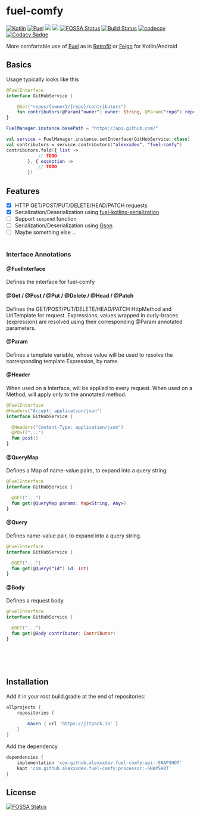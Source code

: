 # fuel-comfy 
[![Kotlin](https://img.shields.io/badge/Kotlin-1.3.21-blue.svg)](https://kotlinlang.org)
[![Fuel](https://img.shields.io/badge/Fuel-2.0.1-blue.svg)](https://github.com/kittinunf/fuel)
[![](https://jitpack.io/v/alexxxdev/fuel-comfy.svg)](https://jitpack.io/#alexxxdev/fuel-comfy)
![](https://img.shields.io/github/license/alexxxdev/fuel-comfy.svg?style=flat)
[![FOSSA Status](https://app.fossa.io/api/projects/git%2Bgithub.com%2Falexxxdev%2Ffuel-comfy.svg?type=shield)](https://app.fossa.io/projects/git%2Bgithub.com%2Falexxxdev%2Ffuel-comfy?ref=badge_shield)
[![Build Status](https://travis-ci.org/alexxxdev/fuel-comfy.svg?branch=master)](https://travis-ci.org/alexxxdev/fuel-comfy)
[![codecov](https://codecov.io/gh/alexxxdev/fuel-comfy/branch/master/graph/badge.svg)](https://codecov.io/gh/alexxxdev/fuel-comfy)
[![Codacy Badge](https://api.codacy.com/project/badge/Grade/f3522966b0364e579c71fbed7b04b36a)](https://www.codacy.com/app/alexxxdev/fuel-comfy?utm_source=github.com&amp;utm_medium=referral&amp;utm_content=alexxxdev/fuel-comfy&amp;utm_campaign=Badge_Grade)


More comfortable use of [Fuel](https://github.com/kittinunf/fuel) as in [Retrofit](https://square.github.io/retrofit/) or [Feign](https://github.com/OpenFeign/feign) for Kotlin/Android

## Basics

Usage typically looks like this

```kotlin
@FuelInterface
interface GitHubService {

    @Get("repos/{owner}/{repo}/contributors")
    fun contributors(@Param("owner") owner: String, @Param("repo") repo: String): Result<Contributor, Exception>
}

FuelManager.instance.basePath = "https://api.github.com/"

val service = FuelManager.instance.setInterface(GitHubService::class)
val contributors = service.contributors("alexxxdev", "fuel-comfy")
contributors.fold({ list ->
            // TODO
        }, { exception ->
            // TODO
        })

```

## Features
- [x] HTTP GET/POST/PUT/DELETE/HEAD/PATCH requests
- [x] Serialization/Deserialization using [fuel-kotlinx-serialization](https://github.com/kittinunf/fuel/tree/master/fuel-kotlinx-serialization)
- [ ] Support `suspend` function
- [ ] Serialization/Deserialization using [Gson](https://github.com/google/gson)
- [ ] Maybe something else ...
<br><br>

### Interface Annotations

#### @FuelInterface

Defines the interface for fuel-comfy

#### @Get / @Post / @Put / @Delete / @Head / @Patch

Defines the GET/POST/PUT/DELETE/HEAD/PATCH HttpMethod and UriTemplate for request. Expressions, values wrapped in curly-braces {expression} are resolved using their corresponding @Param annotated parameters.

#### @Param

Defines a template variable, whose value will be used to resolve the corresponding template Expression, by name.

#### @Header

When used on a Interface, will be applied to every request. When used on a Method, will apply only to the annotated method.

```kotlin
@FuelInterface
@Headers("Accept: application/json")
interface GitHubService {

  @Headers("Content-Type: application/json")
  @POST("...")
  fun post()
}
```

#### @QueryMap

Defines a Map of name-value pairs, to expand into a query string.

```kotlin
@FuelInterface
interface GitHubService {

  @GET("...")
  fun get(@QueryMap params: Map<String, Any>)
}
```

#### @Query

Defines name-value pair, to expand into a query string.

```kotlin
@FuelInterface
interface GitHubService {

  @GET("...")
  fun get(@Query("id") id: Int)
}
```

####  @Body	

Defines a request body

```kotlin
@FuelInterface
interface GitHubService {

  @GET("...")
  fun get(@Body contributor: Contributor)
}
```

<br><br><br>
## Installation
Add it in your root build.gradle at the end of repositories:
```groovy
allprojects {
    repositories {
        ...
        maven { url 'https://jitpack.io' }
    }
}
```
Add the dependency
```groovy
dependencies {
    implementation 'com.github.alexxxdev.fuel-comfy:api:-SNAPSHOT'
    kapt 'com.github.alexxxdev.fuel-comfy:processor:-SNAPSHOT'
}
```


## License
[![FOSSA Status](https://app.fossa.io/api/projects/git%2Bgithub.com%2Falexxxdev%2Ffuel-comfy.svg?type=large)](https://app.fossa.io/projects/git%2Bgithub.com%2Falexxxdev%2Ffuel-comfy?ref=badge_large)
